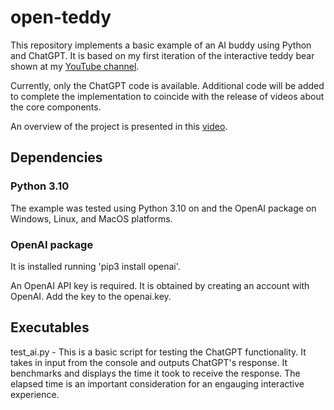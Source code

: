 # open-teddy
This repository implements a basic example of an AI buddy using Python and ChatGPT. It is based on my first iteration of the interactive teddy bear shown at my [YouTube channel](https://www.youtube.com/@okunariumlabs). 

Currently, only the ChatGPT code is available. Additional code will be added to complete the implementation to coincide with the release of videos about the core components. 

An overview of the project is presented in this [video](https://www.youtube.com/watch?v=4XS8u6wuXDQ&t=100s). 

## Dependencies

### Python 3.10
The example was tested using Python 3.10 on and the OpenAI package on Windows, Linux, and MacOS platforms. 

### OpenAI package
It is installed running 'pip3 install openai'. 

An OpenAI API key is required. It is obtained by creating an account with OpenAI. Add the key to the openai.key.  
## Executables

test_ai.py - This is a basic script for testing the ChatGPT functionality. It takes in input from the console and outputs ChatGPT's response. It benchmarks and displays the time it took to receive the response. The elapsed time is an important consideration for an engauging interactive experience. 

